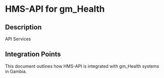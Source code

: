 # HMS-API for gm_Health

## Description

API Services

## Integration Points

This document outlines how HMS-API is integrated with gm_Health systems in Gambia.
